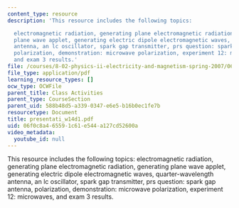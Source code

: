```yaml
---
content_type: resource
description: 'This resource includes the following topics:

  electromagnetic radiation, generating plane electromagnetic radiation, generating
  plane wave applet, generating electric dipole electromagnetic waves, quarter-wavelength
  antenna, an lc oscillator, spark gap transmitter, prs question: spark gap antenna,
  polarization, demonstration: microwave polarization, experiment 12: microwaves,
  and exam 3 results.'
file: /courses/8-02-physics-ii-electricity-and-magnetism-spring-2007/06f0c8a465591c61e544a127cd52600a_presentati_w14d1.pdf
file_type: application/pdf
learning_resource_types: []
ocw_type: OCWFile
parent_title: Class Activities
parent_type: CourseSection
parent_uid: 588b48d5-a339-0347-e6e5-b16b0ec1fe7b
resourcetype: Document
title: presentati_w14d1.pdf
uid: 06f0c8a4-6559-1c61-e544-a127cd52600a
video_metadata:
  youtube_id: null
---
```

This resource includes the following topics:
electromagnetic radiation, generating plane electromagnetic radiation, generating plane wave applet, generating electric dipole electromagnetic waves, quarter-wavelength antenna, an lc oscillator, spark gap transmitter, prs question: spark gap antenna, polarization, demonstration: microwave polarization, experiment 12: microwaves, and exam 3 results.


